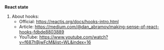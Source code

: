 **React state**
1. About hooks:
    - Official: https://reactjs.org/docs/hooks-intro.html
    - Article: https://medium.com/@dan_abramov/making-sense-of-react-hooks-fdbde8803889
    - YouTube: https://www.youtube.com/watch?v=f687hBjwFcM&list=WL&index=16